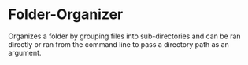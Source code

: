 # Folder-Organizer
Organizes a folder by grouping files into sub-directories and can be ran directly or ran from the command line to pass a directory path as an argument.
